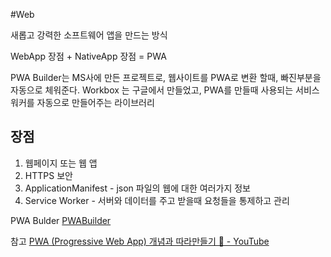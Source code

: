 #Web

새롭고 강력한 소프트웨어 앱을 만드는 방식

WebApp 장점 + NativeApp 장점 = PWA

PWA Builder는 MS사에 만든 프로젝트로, 웹사이트를 PWA로 변환 할때, 빠진부분을 자동으로 체워준다. Workbox 는 구글에서 만들었고, PWA를 만들때 사용되는 서비스 워커를 자동으로 만들어주는 라이브러리

## 장점
1.  웹페이지 또는 웹 앱
2.  HTTPS 보안
3.  ApplicationManifest - json 파일의 웹에 대한 여러가지 정보
4.  Service Worker - 서버와 데이터를 주고 받을때 요청들을 통제하고 관리


PWA Bulder
[PWABuilder](https://www.pwabuilder.com/)



참고
[PWA (Progressive Web App) 개념과 따라만들기 📲 - YouTube](https://www.youtube.com/watch?v=FEBkne7Nyu4&embeds_euri=https%3A%2F%2Fwww.notion.so%2F&feature=emb_logo)
